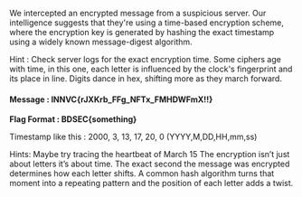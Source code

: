 We intercepted an encrypted message from a suspicious server. Our intelligence suggests that they're using a time-based encryption scheme, where the encryption key is generated by hashing the exact timestamp using a widely known message-digest algorithm.

Hint : Check server logs for the exact encryption time. Some ciphers age with time, in this one, each letter is influenced by the clock's fingerprint and its place in line. Digits dance in hex, shifting more as they march forward.

#### Message : INNVC{rJXKrb_FFg_NFTx_FMHDWFmX!!}

**Flag Format : BDSEC{something}**

Timestamp like this : 2000, 3, 13, 17, 20, 0 (YYYY,M,DD,HH,mm,ss)

Hints: Maybe try tracing the heartbeat of March 15 The encryption isn’t just about letters it’s about time. The exact second the message was encrypted determines how each letter shifts. A common hash algorithm turns that moment into a repeating pattern and the position of each letter adds a twist.
